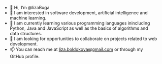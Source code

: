 - 👋 Hi, I’m @lizaBuga
- 👀 I am interested in software development, artificial intelligence and machine learning.
- 🌱 I am currently learning various programming languages inincluding Python, Java and JavaScript as well as the basics of algorithms and data structures.
- 💞️ I am looking for opportunities to collaborate on projects related to web development.
- 📫 You can reach me at liza.boldokova@gmail.com or through my GitHub profile.

<!---
lizaBuga/lizaBuga is a ✨ special ✨ repository because its `README.md` (this file) appears on your GitHub profile.
You can click the Preview link to take a look at your changes.
--->
